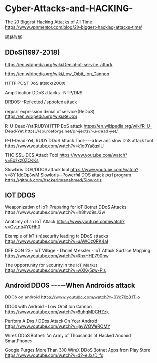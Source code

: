 # Cyber-Attacks-and-HACKING-

The 20 Biggest Hacking Attacks of All Time https://www.vpnmentor.com/blog/20-biggest-hacking-attacks-time/


網路攻擊

## DDoS(1997-2018)

https://en.wikipedia.org/wiki/Denial-of-service_attack

https://en.wikipedia.org/wiki/Low_Orbit_Ion_Cannon

HTTP POST DoS attack(2009)

Amplification DDoS attacks--NTP/DNS

DRDOS--Reflected / spoofed attack

regular expression denial of service (ReDoS) https://en.wikipedia.org/wiki/ReDoS

R-U-Dead-Yet(RUDY)HTTP DoS attack https://en.wikipedia.org/wiki/R-U-Dead-Yet
https://sourceforge.net/projects/r-u-dead-yet/

R-U-Dead-Yet, RUDY DDoS Attack Tool----a low and slow DoS attack tool
https://www.youtube.com/watch?v=k1o9Ya8qxlU

THC-SSL-DOS Attack Tool https://www.youtube.com/watch?v=Ex2xz0ZOKKs

Slowloris DOS/DDOS attack tool https://www.youtube.com/watch?v=8Yl1ddOp3wM
Slowloris--Powerful DOS attack perl program  https://github.com/hackerimranahmed/Slowloris
 
## IOT DDOS

Weaponization of IoT: Preparing for IoT Botnet DDoS Attacks https://www.youtube.com/watch?v=lh8hvd9nJ3w

Anatomy of an IoT Attack https://www.youtube.com/watch?v=GvLnb4YQHh0

Example of IoT (in)security leading to DDoS attacks https://www.youtube.com/watch?v=uAWOzQRK4aI

DEF CON 23 - IoT Village - Daniel Miessler - IoT Attack Surface Mapping https://www.youtube.com/watch?v=RhxHHD790nw

The Opportunity for Security in the IoT Market https://www.youtube.com/watch?v=wXKy5pw-Pls

## Android DDOS -----When Androids attack

DDOS on android https://www.youtube.com/watch?v=9Yc70z81T-o

DDOS with Android - Low Orbit Ion Cannon https://www.youtube.com/watch?v=8uhgMDCHZzk

Perform A Dos / DDos Attack On Your Android https://www.youtube.com/watch?v=javWQWeROMY

WireX DDoS Botnet: An Army of Thousands of Hacked Android SmartPhones

Google Purges More Than 300 WireX DDoS Botnet Apps from Play Store https://www.youtube.com/watch?v=d2-eJxaD_fg
